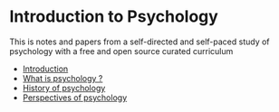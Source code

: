 # Introduction to Psychology

This is notes and papers from a self-directed and self-paced study of psychology with a free and open source curated curriculum 

* [Introduction](README.md)
* [What is psychology ?](chapter1.md)
* [History of psychology](chapter2.md)
* [Perspectives of psychology](chapter3.md)